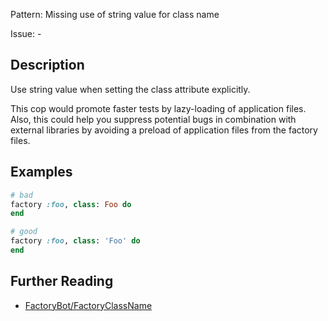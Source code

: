 Pattern: Missing use of string value for class name

Issue: -

## Description

Use string value when setting the class attribute explicitly.

This cop would promote faster tests by lazy-loading of
application files. Also, this could help you suppress potential bugs
in combination with external libraries by avoiding a preload of
application files from the factory files.

## Examples

```ruby
# bad
factory :foo, class: Foo do
end

# good
factory :foo, class: 'Foo' do
end
```

## Further Reading

* [FactoryBot/FactoryClassName](https://docs.rubocop.org/rubocop-factory_bot/cops_factorybot.html#factorybotfactoryclassname)

